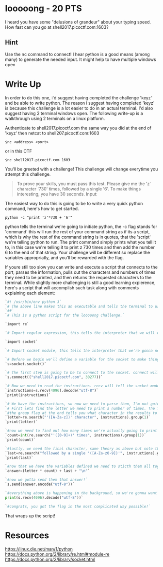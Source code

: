 # looooong - 20 PTS
I heard you have some "delusions of grandeur" about your typing speed. How fast can you go at shell2017.picoctf.com:1603?

## Hint
Use the nc command to connect!
I hear python is a good means (among many) to generate the needed input.
It might help to have multiple windows open

# Write Up
In order to do this one, i'd suggest having completed the challenge 'keyz' and be able to write python. The reason i suggest having completed 'keyz' is because this challenge is a lot easier to do in an actual terminal. I'd also suggest having 2 terminal windows open. The following write-up is a walkthrough using 2 terminals on a linux platform.

Authenticate to shell2017.picoctf.com the same way you did at the end of 'keyz' then netcat to shell207.picoctf.com:1603

`$nc <address> <port>`

or in this CTF

`$nc shell2017.picoctf.com 1603`

You'll be greeted with a challenge! This challenge will change everytime you attempt this challenge.

>To prove your skills, you must pass this test.
>Please give me the 'z' character '730' times, followed by a single '6'.
>To make things interesting, you have 30 seconds.
>Input:

The easiest way to do this is going to be to write a very quick python command, here's how to get started. 

`python -c "print 'z'*730 + '6'"`

python tells the terminal we're going to initiate python, the -c flag stands for 'command' this will run the rest of your command string as if its a script, which is why the rest of the command string is in quotes, that the 'script' we're telling python to run. The print command simply prints what you tell it to, in this case we're telling it to print z 730 times and then add the number 6 to the end of that string. Your challenge will be different so replace the variables appropriatly, and you'll be rewarded with the flag.

If youre still too slow you can write and execute a script that connects to the port, parses the information, pulls out the characters and numbers of times they need to be printed, and then returns the requested characters to the terminal. While slightly more challenging is still a good learning expierence, here's a script that will accomplish such task along with comments explaining each element:
```python
`#! /usr/bin/env python 3`
`# The above line makes this an executable and tells the terminal to use python.`
`##`
`# This is a python script for the looooong challenge.`

`import re`

`# Import regular expression, this tells the interpreter that we will use regular expressions in the script. Regular expression will be needed in order to parse the information on the other end of the socket`

`import socket`

`# Import socket module, this tells the interpreter that we're gonna need to do some work with a socket, so it'll import the stuff we need to make this work.`

`# Before we begin we'll define a variable for the socket to make things easier to type out below. After we've defined this variable we can call the module attributes much easier.`
`s=socket.socket()`

`# The first step is going to be to connect to the socket. connect will tell the socket module to connect to the address/port combination provided within the argument, similar to doing nc <address> <port>`
`s.connect(("shell2017.picoctf.com", 30277))`

`# Now we need to read the instructions. recv will tell the socket module to recieve information, we'll need to provide some instructions on how much to recieve, the buffer, and how to interpret the bits that re recieved, to make them legible we want them in UTF8. Define a variable "instructions" as what the socket module reads from the address provided previously.`
`instructions=s.recv(4096).decode("utf-8")`
`print(instructions)`

`# We have the instructions, so now we need to parse them, I'm not going to teach you regular expressions in this script but I'll try to explain what they're doing. `
`# First lets find the letter we need to print a number of times. The following rex will look for the string "'?' character" within the previously defined instructions and define the located character as letter.`
`#the group flag at the end tells you what character in the results to grab, in the 0 column there would be a quote, while the 1st column character is going to tbe the letter we need.`
`letter=re.search("'([A-Za-z])' character", instructions).group(1)`
`print(letter)`

`#now we need to find out how many times we're actually going to print it. same practice as above, but we want the charcter located to be treated as an integer, so when we do the multiplication later the intepreter understands. We'll add a + to the rex, which basically means find as many numbers in this string as possible, we aren't actually looking for a number between 0 and 9, we're looking for multiple digits between 0 and 9. group is gonna be a little funnier here, in the 0 column you'll have the single quote, in the 1 column you'll have the entire integer, whether it be 9 or 999.`
`count=int(re.search("'([0-9]+)' times", instructions).group(1))`
`print(count)`

`#lastly, we need the final character, same theory as above but note that this can be a letter or a number.`
`last=re.search("followed by a single '([A-Za-z0-9])'", instructions).group(1)`
`print(last)`

`#now that we have the variables defined we need to sticth them all together. the "\n" basically tells the console to hit enter.`
`answer=(letter * count) + last + "\n"`

`#now we gotta send them that answer!`
`s.send(answer.encode("utf-8"))`

`#everything above is happening in the background, so we're gonna want to make sure we see the shell's response, which is going to print it to the socket, lets call up the socket again quick and print what it sees, which we really really hope is gonna be the flag.
print(s.recv(4096).decode("utf-8"))`

`#congrats, you got the flag in the most complicated way possible!`
```
That wraps up the script!

# Resources
https://linux.die.net/man/1/python
https://docs.python.org/2/library/re.html#module-re
https://docs.python.org/2/library/socket.html
